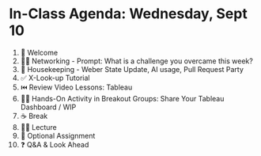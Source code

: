 # In-Class Agenda: Wednesday, Sept 10

1. 👋 Welcome 
2. 👯‍♀️ Networking - Prompt: What is a challenge you overcame this week?
3. 🧹 Housekeeping - Weber State Update, AI usage, Pull Request Party
4. ✅ X-Look-up Tutorial 
5. ⏮️ Review Video Lessons: Tableau
6. 👯‍♀️ Hands-On Activity in Breakout Groups: Share Your Tableau Dashboard / WIP
7. ☕ Break 
8. 🧑‍🏫 Lecture 
9. 💫 Optional Assignment
10. ❓ Q&A & Look Ahead
